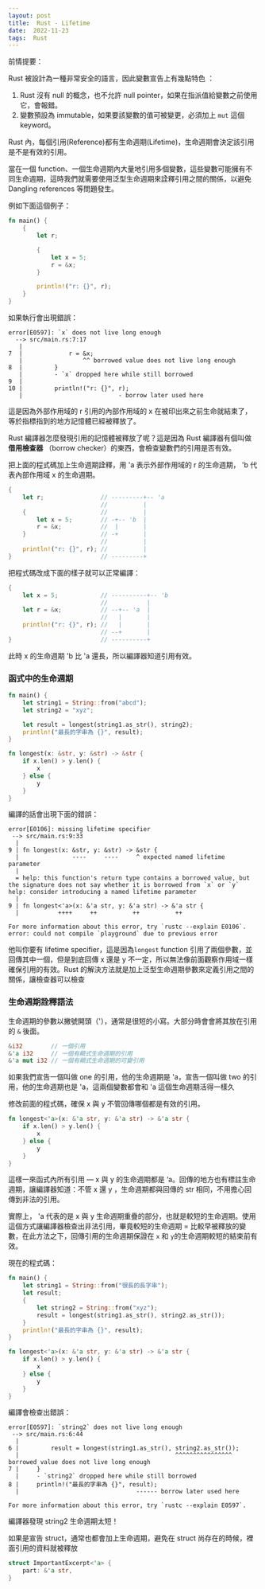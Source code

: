 ```yaml
---
layout: post
title:  Rust - Lifetime
date:  2022-11-23
tags:  Rust
---
```



前情提要：

Rust 被設計為一種非常安全的語言，因此變數宣告上有幾點特色 ：

1. Rust 沒有 null 的概念，也不允許 null pointer，如果在指派值給變數之前使用它，會報錯。
2. 變數預設為 immutable，如果要該變數的值可被變更，必須加上 `mut` 這個 keyword。

Rust 內，每個引用(Reference)都有生命週期(Lifetime)，生命週期會決定該引用是不是有效的引用。

當在一個 function、一個生命週期內大量地引用多個變數，這些變數可能擁有不同生命週期，這時我們就需要使用泛型生命週期來詮釋引用之間的關係，以避免 Dangling references 等問題發生。

例如下面這個例子：

```rust
fn main() {
    {
        let r;

        {
            let x = 5;
            r = &x;
        }

        println!("r: {}", r);
    }
}
```

如果執行會出現錯誤：

```
error[E0597]: `x` does not live long enough
  --> src/main.rs:7:17
   |
7  |             r = &x;
   |                 ^^ borrowed value does not live long enough
8  |         }
   |         - `x` dropped here while still borrowed
9  |
10 |         println!("r: {}", r);
   |                           - borrow later used here
```

這是因為外部作用域的 r 引用的內部作用域的 x 在被印出來之前生命就結束了，等於指標指到的地方記憶體已經被釋放了。

Rust 編譯器怎麼發現引用的記憶體被釋放了呢？這是因為 Rust 編譯器有個叫做 **借用檢查器**
（borrow checker）的東西，會檢查變數們的引用是否有效。

把上面的程式碼加上生命週期詮釋，用 'a 表示外部作用域的 r 的生命週期， 'b 代表內部作用域 x 的生命週期。

```rust
{
    let r;                // ---------+-- 'a
                          //          |
    {                     //          |
        let x = 5;        // -+-- 'b  |
        r = &x;           //  |       |
    }                     // -+       |
                          //          |
    println!("r: {}", r); //          |
}                         // ---------+
```

把程式碼改成下面的樣子就可以正常編譯：

```rust
{
    let x = 5;            // ----------+-- 'b
                          //           |
    let r = &x;           // --+-- 'a  |
                          //   |       |
    println!("r: {}", r); //   |       |
                          // --+       |
}                         // ----------+
```

此時 x 的生命週期 'b 比 'a 還長，所以編譯器知道引用有效。

### 函式中的生命週期

```rust
fn main() {
    let string1 = String::from("abcd");
    let string2 = "xyz";

    let result = longest(string1.as_str(), string2);
    println!("最長的字串為 {}", result);
}

fn longest(x: &str, y: &str) -> &str {
    if x.len() > y.len() {
        x
    } else {
        y
    }
}
```

編譯的話會出現下面的錯誤：

```
error[E0106]: missing lifetime specifier
 --> src/main.rs:9:33
  |
9 | fn longest(x: &str, y: &str) -> &str {
  |               ----     ----     ^ expected named lifetime parameter
  |
  = help: this function's return type contains a borrowed value, but the signature does not say whether it is borrowed from `x` or `y`
help: consider introducing a named lifetime parameter
  |
9 | fn longest<'a>(x: &'a str, y: &'a str) -> &'a str {
  |           ++++     ++          ++          ++

For more information about this error, try `rustc --explain E0106`.
error: could not compile `playground` due to previous error
```

他叫你要有 lifetime specifier，這是因為`longest` function 引用了兩個參數，並回傳其中一個，但是到底回傳 x 還是 y 不一定，所以無法像前面觀察作用域一樣確保引用的有效。Rust 的解決方法就是加上泛型生命週期參數來定義引用之間的關係，讓檢查器可以檢查

### 生命週期詮釋語法

生命週期的參數以撇號開頭（'），通常是很短的小寫。大部分時會會將其放在引用的 `&` 後面。

```rust
&i32        // 一個引用
&'a i32     // 一個有顯式生命週期的引用
&'a mut i32 // 一個有顯式生命週期的可變引用
```

如果我們宣告一個叫做 one 的引用，他的生命週期是 'a，宣告一個叫做 two 的引用，他的生命週期也是 'a，這兩個變數都會和 'a 這個生命週期活得一樣久

修改前面的程式碼，確保 x 與 y 不管回傳哪個都是有效的引用。

```rust
fn longest<'a>(x: &'a str, y: &'a str) -> &'a str {
    if x.len() > y.len() {
        x
    } else {
        y
    }
}
```

這樣一來函式內所有引用 —  x 與 y 的生命週期都是 ‘a。回傳的地方也有標註生命週期，讓編譯器知道：不管 x 還 y ，生命週期都與回傳的 str 相同，不用擔心回傳到非法的引用。

實際上， 'a 代表的是 x 與 y 生命週期重疊的部分，也就是較短的生命週期。使用這個方式讓編譯器檢查出非法引用，畢竟較短的生命週期 = 比較早被釋放的變數，在此方法之下，回傳引用的生命週期保證在 `x` 和 `y`的生命週期較短的結束前有效。

現在的程式碼：

```rust
fn main() {
    let string1 = String::from("很長的長字串");
    let result;
    {
        let string2 = String::from("xyz");
        result = longest(string1.as_str(), string2.as_str());
    }
    println!("最長的字串為 {}", result);
}

fn longest<'a>(x: &'a str, y: &'a str) -> &'a str {
    if x.len() > y.len() {
        x
    } else {
        y
    }
}
```

編譯會檢查出錯誤：

```
error[E0597]: `string2` does not live long enough
 --> src/main.rs:6:44
  |
6 |         result = longest(string1.as_str(), string2.as_str());
  |                                            ^^^^^^^^^^^^^^^^ borrowed value does not live long enough
7 |     }
  |     - `string2` dropped here while still borrowed
8 |     println!("最長的字串為 {}", result);
  |                                 ------ borrow later used here

For more information about this error, try `rustc --explain E0597`.
```

編譯器發現 string2 生命週期太短！

如果是宣告 struct，通常也都會加上生命週期，避免在 struct 尚存在的時候，裡面引用的資料就被釋放

```rust
struct ImportantExcerpt<'a> {
    part: &'a str,
}
```

